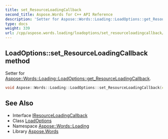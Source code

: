 ```yaml
---
title: set_ResourceLoadingCallback
second_title: Aspose.Words for C++ API Reference
description: 'Setter for Aspose::Words::Loading::LoadOptions::get_ResourceLoadingCallback.'
type: docs
weight: 339
url: /cpp/aspose.words.loading/loadoptions/set_resourceloadingcallback/
---
```

## LoadOptions::set_ResourceLoadingCallback method


Setter for [Aspose::Words::Loading::LoadOptions::get_ResourceLoadingCallback](../get_resourceloadingcallback/).

```cpp
void Aspose::Words::Loading::LoadOptions::set_ResourceLoadingCallback(const System::SharedPtr<Aspose::Words::Loading::IResourceLoadingCallback> &value)
```

## See Also

* Interface [IResourceLoadingCallback](../../iresourceloadingcallback/)
* Class [LoadOptions](../)
* Namespace [Aspose::Words::Loading](../../)
* Library [Aspose.Words](../../../)
